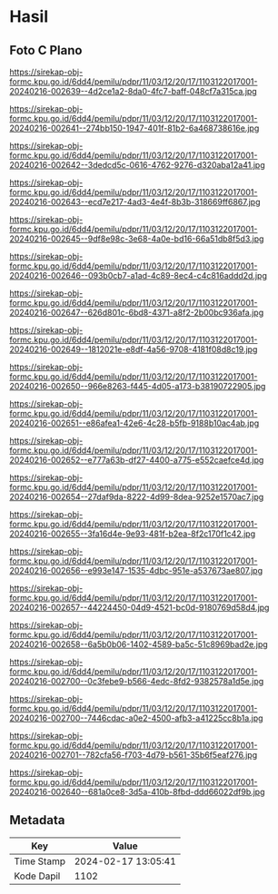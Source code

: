 # Hasil

## Foto C Plano

https://sirekap-obj-formc.kpu.go.id/6dd4/pemilu/pdpr/11/03/12/20/17/1103122017001-20240216-002639--4d2ce1a2-8da0-4fc7-baff-048cf7a315ca.jpg

https://sirekap-obj-formc.kpu.go.id/6dd4/pemilu/pdpr/11/03/12/20/17/1103122017001-20240216-002641--274bb150-1947-401f-81b2-6a468738616e.jpg

https://sirekap-obj-formc.kpu.go.id/6dd4/pemilu/pdpr/11/03/12/20/17/1103122017001-20240216-002642--3dedcd5c-0616-4762-9276-d320aba12a41.jpg

https://sirekap-obj-formc.kpu.go.id/6dd4/pemilu/pdpr/11/03/12/20/17/1103122017001-20240216-002643--ecd7e217-4ad3-4e4f-8b3b-318669ff6867.jpg

https://sirekap-obj-formc.kpu.go.id/6dd4/pemilu/pdpr/11/03/12/20/17/1103122017001-20240216-002645--9df8e98c-3e68-4a0e-bd16-66a51db8f5d3.jpg

https://sirekap-obj-formc.kpu.go.id/6dd4/pemilu/pdpr/11/03/12/20/17/1103122017001-20240216-002646--093b0cb7-a1ad-4c89-8ec4-c4c816addd2d.jpg

https://sirekap-obj-formc.kpu.go.id/6dd4/pemilu/pdpr/11/03/12/20/17/1103122017001-20240216-002647--626d801c-6bd8-4371-a8f2-2b00bc936afa.jpg

https://sirekap-obj-formc.kpu.go.id/6dd4/pemilu/pdpr/11/03/12/20/17/1103122017001-20240216-002649--1812021e-e8df-4a56-9708-4181f08d8c19.jpg

https://sirekap-obj-formc.kpu.go.id/6dd4/pemilu/pdpr/11/03/12/20/17/1103122017001-20240216-002650--966e8263-f445-4d05-a173-b38190722905.jpg

https://sirekap-obj-formc.kpu.go.id/6dd4/pemilu/pdpr/11/03/12/20/17/1103122017001-20240216-002651--e86afea1-42e6-4c28-b5fb-9188b10ac4ab.jpg

https://sirekap-obj-formc.kpu.go.id/6dd4/pemilu/pdpr/11/03/12/20/17/1103122017001-20240216-002652--e777a63b-df27-4400-a775-e552caefce4d.jpg

https://sirekap-obj-formc.kpu.go.id/6dd4/pemilu/pdpr/11/03/12/20/17/1103122017001-20240216-002654--27daf9da-8222-4d99-8dea-9252e1570ac7.jpg

https://sirekap-obj-formc.kpu.go.id/6dd4/pemilu/pdpr/11/03/12/20/17/1103122017001-20240216-002655--3fa16d4e-9e93-481f-b2ea-8f2c170f1c42.jpg

https://sirekap-obj-formc.kpu.go.id/6dd4/pemilu/pdpr/11/03/12/20/17/1103122017001-20240216-002656--e993e147-1535-4dbc-951e-a537673ae807.jpg

https://sirekap-obj-formc.kpu.go.id/6dd4/pemilu/pdpr/11/03/12/20/17/1103122017001-20240216-002657--44224450-04d9-4521-bc0d-9180769d58d4.jpg

https://sirekap-obj-formc.kpu.go.id/6dd4/pemilu/pdpr/11/03/12/20/17/1103122017001-20240216-002658--6a5b0b06-1402-4589-ba5c-51c8969bad2e.jpg

https://sirekap-obj-formc.kpu.go.id/6dd4/pemilu/pdpr/11/03/12/20/17/1103122017001-20240216-002700--0c3febe9-b566-4edc-8fd2-9382578a1d5e.jpg

https://sirekap-obj-formc.kpu.go.id/6dd4/pemilu/pdpr/11/03/12/20/17/1103122017001-20240216-002700--7446cdac-a0e2-4500-afb3-a41225cc8b1a.jpg

https://sirekap-obj-formc.kpu.go.id/6dd4/pemilu/pdpr/11/03/12/20/17/1103122017001-20240216-002701--782cfa56-f703-4d79-b561-35b6f5eaf276.jpg

https://sirekap-obj-formc.kpu.go.id/6dd4/pemilu/pdpr/11/03/12/20/17/1103122017001-20240216-002640--681a0ce8-3d5a-410b-8fbd-ddd66022df9b.jpg


## Metadata

| Key        | Value               |
| ---------- | ------------------- |
| Time Stamp | 2024-02-17 13:05:41 |
| Kode Dapil | 1102                |



